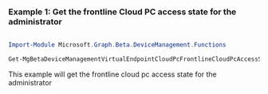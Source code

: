 ### Example 1: Get the frontline Cloud PC access state for the administrator

```powershell

Import-Module Microsoft.Graph.Beta.DeviceManagement.Functions

Get-MgBetaDeviceManagementVirtualEndpointCloudPcFrontlineCloudPcAccessState -CloudPCId $cloudPCId

```
This example will get the frontline cloud pc access state for the administrator

